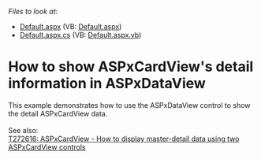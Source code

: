 <!-- default file list -->
*Files to look at*:

* [Default.aspx](./CS/Default.aspx) (VB: [Default.aspx](./VB/Default.aspx))
* [Default.aspx.cs](./CS/Default.aspx.cs) (VB: [Default.aspx.vb](./VB/Default.aspx.vb))
<!-- default file list end -->
# How to show ASPxCardView's detail information in ASPxDataView


This example demonstrates how to use the ASPxDataView control to show the detail ASPxCardView data.<br /><br />See also:<br /><a href="https://www.devexpress.com/Support/Center/Example/Details/T272616">T272616: ASPxCardView - How to display master-detail data using two ASPxCardView controls</a>

<br/>



